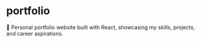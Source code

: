 # portfolio
🚀 Personal portfolio website built with React, showcasing my skills, projects, and career aspirations.
